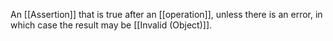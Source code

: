 An [[Assertion]] that is true after an [[operation]], unless there is an error, in which case the result may be [[Invalid (Object)]].